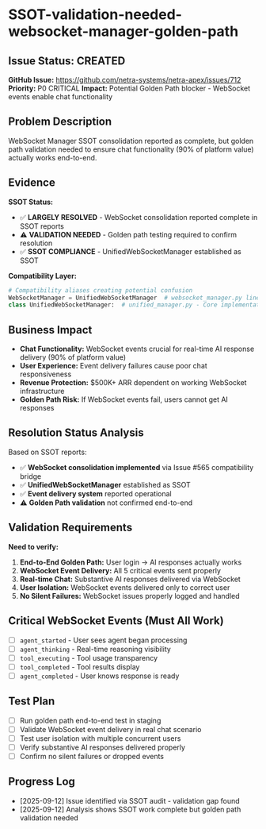 # SSOT-validation-needed-websocket-manager-golden-path

## Issue Status: CREATED
**GitHub Issue:** https://github.com/netra-systems/netra-apex/issues/712
**Priority:** P0 CRITICAL
**Impact:** Potential Golden Path blocker - WebSocket events enable chat functionality

## Problem Description
WebSocket Manager SSOT consolidation reported as complete, but golden path validation needed to ensure chat functionality (90% of platform value) actually works end-to-end.

## Evidence
**SSOT Status:**
- ✅ **LARGELY RESOLVED** - WebSocket consolidation reported complete in SSOT reports
- ⚠️ **VALIDATION NEEDED** - Golden path testing required to confirm resolution
- ✅ **SSOT COMPLIANCE** - UnifiedWebSocketManager established as SSOT

**Compatibility Layer:**
```python
# Compatibility aliases creating potential confusion
WebSocketManager = UnifiedWebSocketManager  # websocket_manager.py line 40
class UnifiedWebSocketManager:  # unified_manager.py - Core implementation
```

## Business Impact
- **Chat Functionality:** WebSocket events crucial for real-time AI response delivery (90% of platform value)
- **User Experience:** Event delivery failures cause poor chat responsiveness
- **Revenue Protection:** $500K+ ARR dependent on working WebSocket infrastructure
- **Golden Path Risk:** If WebSocket events fail, users cannot get AI responses

## Resolution Status Analysis
Based on SSOT reports:
- ✅ **WebSocket consolidation implemented** via Issue #565 compatibility bridge
- ✅ **UnifiedWebSocketManager** established as SSOT
- ✅ **Event delivery system** reported operational
- ⚠️ **Golden Path validation** not confirmed end-to-end

## Validation Requirements
**Need to verify:**
1. **End-to-End Golden Path:** User login → AI responses actually works
2. **WebSocket Event Delivery:** All 5 critical events sent properly
3. **Real-time Chat:** Substantive AI responses delivered via WebSocket
4. **User Isolation:** WebSocket events delivered only to correct user
5. **No Silent Failures:** WebSocket issues properly logged and handled

## Critical WebSocket Events (Must All Work)
- [ ] `agent_started` - User sees agent began processing
- [ ] `agent_thinking` - Real-time reasoning visibility
- [ ] `tool_executing` - Tool usage transparency
- [ ] `tool_completed` - Tool results display
- [ ] `agent_completed` - User knows response is ready

## Test Plan
- [ ] Run golden path end-to-end test in staging
- [ ] Validate WebSocket event delivery in real chat scenario
- [ ] Test user isolation with multiple concurrent users
- [ ] Verify substantive AI responses delivered properly
- [ ] Confirm no silent failures or dropped events

## Progress Log
- [2025-09-12] Issue identified via SSOT audit - validation gap found
- [2025-09-12] Analysis shows SSOT work complete but golden path validation needed